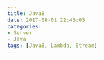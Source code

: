 ```yaml
---
title: Java8
date: 2017-08-01 22:43:05
categories:
- Server
- Java
tags: [Java8, Lambda, Stream]
---
```

